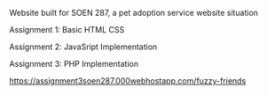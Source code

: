 Website built for SOEN 287, a pet adoption service website situation


Assignment 1: Basic HTML CSS

Assignment 2: JavaSript Implementation

Assignment 3: PHP Implementation

https://assignment3soen287.000webhostapp.com/fuzzy-friends
